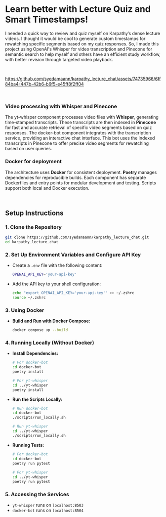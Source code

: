 # Learn better with Lecture Quiz and Smart Timestamps!

I needed a quick way to review and quiz myself on Karpathy’s dense lecture videos. I thought it would be cool to generate custom timestamps for rewatching specific segments based on my quiz responses. So, I made this project using OpenAI's Whisper for video transcription and Pinecone for semantic search to help myself and others have an efficient study workflow, with better revision through targeted video playback.

 <br />

https://github.com/syedamaann/karpathy_lecture_chat/assets/74735966/6ff84ba4-447b-42b6-b6f5-e45ff8f2ff04

 <br />


### Video processing with Whisper and Pinecone

The yt-whisper component processes video files with **Whisper**, generating time-stamped transcripts. These transcripts are then indexed in **Pinecone** for fast and accurate retrieval of specific video segments based on quiz responses. The docker-bot component integrates with the transcription service, providing an interactive chat interface. This bot uses the indexed transcripts in Pinecone to offer precise video segments for rewatching based on user queries.

### Docker for deployment

The architecture uses **Docker** for consistent deployment. **Poetry** manages dependencies for reproducible builds. Each component has separate Dockerfiles and entry points for modular development and testing. Scripts support both local and Docker execution.

<br />

## Setup Instructions

### 1. Clone the Repository
```bash
git clone https://github.com/syedamaann/karpathy_lecture_chat.git
cd karpathy_lecture_chat
```

### 2. Set Up Environment Variables and Configure API Key
- Create a `.env` file with the following content:
  ```bash
  OPENAI_API_KEY='your-api-key'
  ```

- Add the API key to your shell configuration:
  ```bash
  echo "export OPENAI_API_KEY='your-api-key'" >> ~/.zshrc
  source ~/.zshrc
  ```

### 3. Using Docker
- **Build and Run with Docker Compose:**
  ```bash
  docker compose up --build
  ```

### 4. Running Locally (Without Docker)
- **Install Dependencies:**
  ```bash
  # For docker-bot
  cd docker-bot
  poetry install
  
  # For yt-whisper
  cd ../yt-whisper
  poetry install
  ```

- **Run the Scripts Locally:**
  ```bash
  # Run docker-bot
  cd docker-bot
  ./scripts/run_locally.sh
  
  # Run yt-whisper
  cd ../yt-whisper
  ./scripts/run_locally.sh
  ```

- **Running Tests:**
  ```bash
  # For docker-bot
  cd docker-bot
  poetry run pytest
 
  # For yt-whisper
  cd ../yt-whisper
  poetry run pytest
  ```

### 5. Accessing the Services
- `yt-whisper` runs on `localhost:8503`
- `docker-bot` runs on `localhost:8504`
